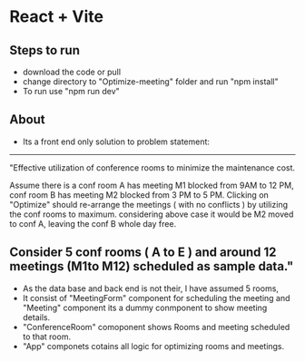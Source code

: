 # React + Vite

## Steps to run
- download the code or pull
- change directory to "Optimize-meeting" folder and run "npm install"
- To run use "npm run dev"

## About
- Its a front end only solution to problem statement:
- ---------------------------------------------------------
"Effective utilization of conference rooms to minimize the maintenance cost.
 
Assume there is a conf room A has meeting M1 blocked from 9AM to 12 PM, conf room B has meeting M2 blocked from 3 PM to 5 PM. Clicking on "Optimize" should re-arrange the meetings ( with no conflicts ) by utilizing the conf rooms to maximum. considering above case it would be M2 moved to conf A, leaving the conf B whole day free. 
 
Consider 5 conf rooms ( A to E ) and around 12 meetings (M1to M12) scheduled as sample data."
--------------------------------------------------------------------------------------------------
- As the data base and back end is not their, I have assumed 5 rooms,
- It consist of "MeetingForm" component for scheduling the meeting and "Meeting" component its a dummy conmponent to show meeting details.
- "ConferenceRoom" comoponent shows Rooms and meeting scheduled to that room.
- "App" componets cotains all logic for optimizing rooms and meetings.
